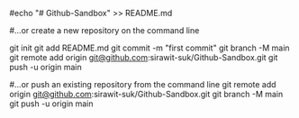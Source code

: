 

#echo "# Github-Sandbox" >> README.md

#…or create a new repository on the command line

git init
git add README.md
git commit -m "first commit"
git branch -M main
git remote add origin git@github.com:sirawit-suk/Github-Sandbox.git
git push -u origin main


#…or push an existing repository from the command line
git remote add origin git@github.com:sirawit-suk/Github-Sandbox.git
git branch -M main
git push -u origin main